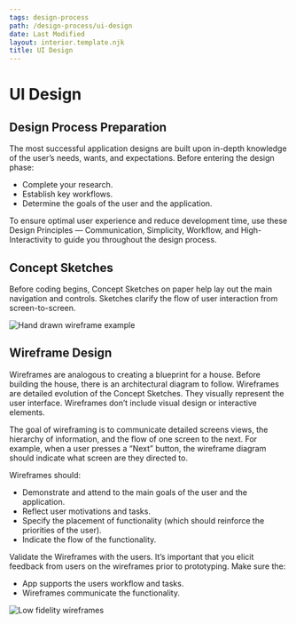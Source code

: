```yaml
---
tags: design-process
path: /design-process/ui-design
date: Last Modified
layout: interior.template.njk
title: UI Design
---
```


# UI Design

## Design Process Preparation

The most successful application designs are built upon in-depth knowledge of the user’s needs, wants, and expectations. Before entering the design phase:

- Complete your research.
- Establish key workflows.
- Determine the goals of the user and the application.

To ensure optimal user experience and reduce development time, use these Design Principles — Communication, Simplicity, Workflow, and High-Interactivity to guide you throughout the design process.

## Concept Sketches

Before coding begins, Concept Sketches on paper help lay out the main navigation and controls. Sketches clarify the flow of user interaction from screen-to-screen.

![Hand drawn wireframe example](/img/ui-design/concept-sketches.png "Example of a hand drawn wireframe concept")

## Wireframe Design

Wireframes are analogous to creating a blueprint for a house. Before building the house, there is an architectural diagram to follow. Wireframes are detailed evolution of the Concept Sketches. They visually represent the user interface. Wireframes don’t include visual design or interactive elements.

The goal of wireframing is to communicate detailed screens views, the hierarchy of information, and the flow of one screen to the next. For example, when a user presses a “Next” button, the wireframe diagram should indicate what screen are they directed to.

Wireframes should:

- Demonstrate and attend to the main goals of the user and the application.
- Reflect user motivations and tasks.
- Specify the placement of functionality (which should reinforce the priorities of the user).
- Indicate the flow of the functionality.

Validate the Wireframes with the users. It’s important that you elicit feedback from users on the wireframes prior to prototyping. Make sure the:

- App supports the users workflow and tasks.
- Wireframes communicate the functionality.

![Low fidelity wireframes](/img/ui-design/wireframes.png "Example of low fidelity wireframes executed in a design program")
